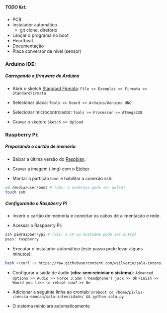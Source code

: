 ##### TODO list:
- PCB
- Instalador automático
	- git clone, diretório
- Lançar o programa no boot
- Heartbeat	
- Documentação
- Placa conversor de nível (sensor)

### Arduino IDE:

##### Carregando o firmware do Arduino

* Abrir o sketch [Standard Firmata](https://github.com/firmata/arduino/blob/master/examples/StandardFirmata/StandardFirmata.ino):
`File >> Examples >> Firmata >> StandardFirmata`

* Selecionar placa:
`Tools >> Board >> Arduino/Genuino UNO`

* Selecionar microcontrolador:
`Tools >> Processor >> ATmega328`

* Gravar o sketch:
`Sketch >> Upload`

### Raspberry Pi:

##### Preparando o cartão de memória

* Baixar a última versão do [Raspbian](https://www.raspberrypi.org/downloads/raspbian/).

* Gravar a imagem (.img) com o [Etcher](https://etcher.io/).

* Montar a partição `boot` e habilitar a conexão ssh:
```bash
cd /media/user/boot # (obs: o endereço pode ser outro)
touch ssh
```

##### Configurando o Raspberry Pi
* Inserir o cartão de memória e conectar os cabos de alimentação e rede.

* Acessar o Raspberry Pi:
```bash
ssh pi@raspberrypi # (obs: o IP ou hostname pode ser outro)
pass: raspberry
```

* Executar o instalador automático (este passo pode levar alguns minutos):
```bash
bash <(curl -s https://raw.githubusercontent.com/wsilverio/sala-intensidade/master/autoinstall.sh)
```

* Configurar a saída de áudio (**obs: sem reiniciar o sistema**):
`Advanced Options >> Audio >> Force 3.5mm ('headphone') jack >> Ok`
`Finish >>  Would you like to reboot now? >> No`  

* Adicionar a seguinte linha ao crontab:
`@reboot cd /home/pi/luz-ciencia-emocao/sala-intensidade/ && python sala.py`

* O sistema reiniciará automaticamente  